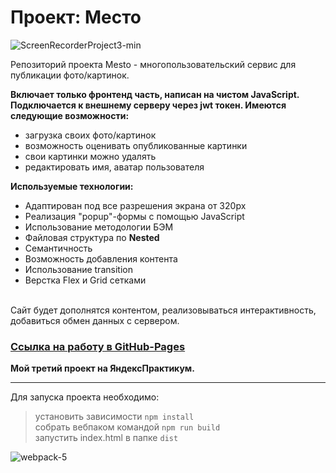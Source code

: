 # Проект: Место

![ScreenRecorderProject3-min](https://user-images.githubusercontent.com/86429443/168590605-953077f6-5902-4eb8-aad3-2724f257073f.gif)

Репозиторий проекта Mesto - многопользовательский сервис для публикации фото/картинок.

**Включает только фронтенд часть, написан на чистом JavaScript.   
Подключается к внешнему серверу через jwt токен. Имеются следующие возможности:**
- загрузка своих фото/картинок
- возможность оценивать опубликованные картинки
- свои картинки можно удалять
- редактировать имя, аватар пользователя

**Используемые технологии:**

* Адаптирован под все разрешения экрана от 320px
* Реализация "popup"-формы с помощью JavaScript
* Использование методологии БЭМ
* Файловая структура по **Nested**
* Семантичность
* Возможность добавления контента
* Использование transition
* Верстка Flex и Grid сетками

<br>
Сайт будет дополнятся контентом, реализовываться интерактивность, добавиться обмен данных с сервером.
<br>


### [Ссылка на работу в GitHub-Pages](https://remixfx.github.io/mesto-pure-javascript/)

__Мой третий проект на ЯндексПрактикум.__
***
Для запуска проекта необходимо:

>установить зависимости `npm install`   
>собрать вебпаком командой `npm run build`   
>запустить index.html в папке `dist`

![webpack-5](https://user-images.githubusercontent.com/86429443/168588616-78718c59-5438-4a24-903a-033b4d2f4df1.svg)
